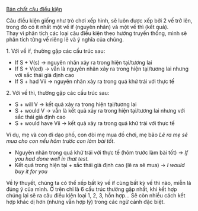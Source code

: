 [Bản chất câu điều kiện](https://voz.vn/t/thot-giai-%C4%91ap-ngu-phap-tu-vung-tieng-anh-co-ban-nang-cao.434811/page-24#post-15330314)

Câu điều kiện giống như trò chơi xếp hình, sẽ luôn được xếp bởi 2 vế trở lên, trong đó có ít nhất một vế if (nguyên nhân) và một vế thì (kết quả).\
Thay vì phân tích các loại câu điều kiện theo hướng truyền thống, mình sẽ phân tích từng vế riêng lẻ và ý nghĩa của chúng.

1\. Với vế if, thường gặp các cấu trúc sau:

-   If S + V(s) -> nguyên nhân xảy ra trong hiện tại/tương lai
-   If S + V(ed) -> vẫn là nguyên nhân xảy ra trong hiện tại/tương lai nhưng với sắc thái giả định cao
-   If S + had Vii -> nguyên nhân xảy ra trong quá khứ trái với thực tế

2\. Với vế thì, thường gặp các cấu trúc sau:

-   S + will V -> kết quả xảy ra trong hiện tại/tương lai
-   S + would V -> vẫn là kết quả xảy ra trong hiện tại/tương lai nhưng với sắc thái giả định cao
-   S + would have Vii -> kết quả xảy ra trong quá khứ trái với thực tế

Ví dụ, mẹ và con đi dạo phố, con đòi mẹ mua đồ chơi, mẹ bảo *Lẽ ra mẹ sẽ mua cho con nếu hôm trước con làm bài tốt*.

-   Nguyên nhân trong quá khứ trái với thực tế (hôm trước làm bài tốt) -> *If you had done well in that test.*
-   Kết quả trong hiện tại + sắc thái giả định cao (lẽ ra sẽ mua) -> *I would buy it for you*

Về lý thuyết, chúng ta có thể xếp bất kỳ vế if cùng bất kỳ vế thì nào, miễn là đúng ý của mình. Ở trên chỉ là 6 cấu trúc thường gặp nhất, khi kết hợp chúng lại sẽ ra câu điều kiện loại 1, 2, 3, hỗn hợp... Sẽ còn nhiều cách kết hợp khác dị hơn (nhưng vẫn hợp lý) trong các ngữ cảnh đặc biệt.